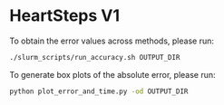 # HeartSteps V1

To obtain the error values across methods, please run:

```bash
./slurm_scripts/run_accuracy.sh OUTPUT_DIR
```

To generate box plots of the absolute error, please run:

```bash
python plot_error_and_time.py -od OUTPUT_DIR
```